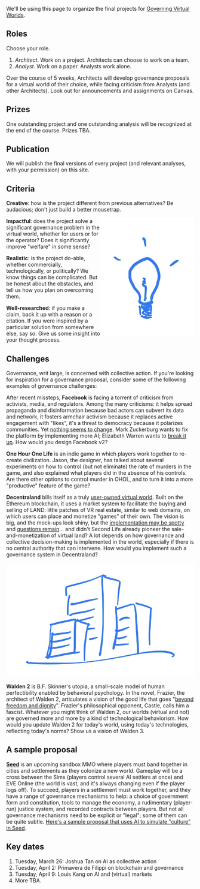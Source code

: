 We'll be using this page to organize the final projects for [Governing Virtual Worlds](https://hls.harvard.edu/academics/curriculum/catalog/default.aspx?o=72386).

## Roles

Choose your role.

1. *Architect*. Work on a project. Architects can choose to work on a team.
2. *Analyst*. Work on a paper. Analysts work alone.

Over the course of 5 weeks, Architects will develop governance proposals for a virtual world of their choice, while facing criticism from Analysts (and other Architects). Look out for announcements and assignments on Canvas.

## Prizes

One outstanding project and one outstanding analysis will be recognized at the end of the course. Prizes TBA.

## Publication

We will publish the final versions of every project (and relevant analyses, with your permission) on this site.

## Criteria

**Creative**: how is the project different from previous alternatives? Be audacious; don't just build a better mousetrap.

<img src="/329E1BC6-9536-4FBD-886E-7262D8A73532.jpeg" style="float: right" width="50%">

**Impactful**: does the project solve a significant governance problem in the virtual world, whether for users or for the operator? Does it significantly improve "welfare" in some sense?

**Realistic**: is the project do-able, whether commercially, technologically, or politically? We know things can be complicated. But be honest about the obstacles, and tell us how you plan on overcoming them.

**Well-researched**: if you make a claim, back it up with a reason or a citation. If you were inspired by a particular solution from somewhere else, say so. Give us some insight into your thought process.

## Challenges

Governance, writ large, is concerned with collective action. If you're looking for inspiration for a governance proposal, consider some of the following examples of governance challenges:

After recent missteps, **Facebook** is facing a torrent of criticism from activists, media, and regulators. Among the many criticisms: it helps spread propaganda and disinformation because bad actors can subvert its data and network, it fosters armchair activism because it replaces active engagement with "likes", it's a threat to democracy because it polarizes communities. Yet [nothing seems to change](https://www.nytimes.com/2019/03/19/opinion/facebook-antitrust-investigation.html?action=click&module=Opinion&pgtype=Homepage). Mark Zuckerburg wants to fix the platform by implementing more AI; Elizabeth Warren wants to [break it up](https://medium.com/@teamwarren/heres-how-we-can-break-up-big-tech-9ad9e0da324c). How would you design Facebook v2?

**One Hour One Life** is an indie game in which players work together to re-create civilization. Jason, the designer, has talked about several experiments on how to control (but not eliminate) the rate of murders in the game, and also explained what players did in the absence of his controls. Are there other options to control murder in OHOL, and to turn it into a more "productive" feature of the game?

**Decentraland** bills itself as a truly [user-owned virtual world](https://medium.com/decentraland/introducing-the-decentraland-whitepaper-c115a17c77a9). Built on the Ethereum blockchain, it uses a market system to facilitate the buying and selling of LAND: little patches of VR real estate, similar to web domains, on which users can place and monetize "games" of their own. The vision is big, and the mock-ups look shiny, but the [implementation may be spotty](https://medium.com/@mattcondon/thoughts-on-decentraland-6a6ddbf9cd4a) and [questions remain](https://farsightpodcast.com/2019/03/06/opportunity-and-exit-what-decentraland-can-learn-from-second-life/)... and didn't Second Life already pioneer the sale-and-monetization of virtual land? A lot depends on how governance and collective decision-making is implemented in the world, especially if there is no central authority that can intervene. How would you implement such a governance system in Decentraland?

![](/3CE1496E-8663-4486-8558-9E4471CF3672.jpeg)

**Walden 2** is B.F. Skinner's utopia, a small-scale model of human perfectibility enabled by behavioral psychology. In the novel, Frazier, the architect of Walden 2, articulates a vision of the good life that goes "[beyond freedom and dignity](https://en.m.wikipedia.org/wiki/Beyond_Freedom_and_Dignity)". Frazier's philosophical opponent, Castle, calls him a fascist. Whatever you might think of Walden 2, our worlds (virtual and not) are governed more and more by a kind of technological behaviorism. How would you update Walden 2 for today's world, using today's technologies, reflecting today's norms? Show us a vision of Walden 3.

## A sample proposal

[**Seed**](www.seed-project.io) is an upcoming sandbox MMO where players must band together in cities and settlements as they colonize a new world. Gameplay will be a cross between the Sims (players control several AI settlers at once) and EVE Online (the world is vast, and it's always changing even if the player logs off). To succeed, players in a settlement must work together, and they have a range of governance mechanisms to help: a choice of government form and constitution, tools to manage the economy, a rudimentary (player-run) justice system, and recorded contracts between players. But not all governance mechanisms need to be explicit or "legal"; some of them can be quite subtle. [Here's a sample proposal that uses AI to simulate "culture" in Seed](https://docs.google.com/document/d/10GQFbj8mPPwey8RQZxavkvQ0q6px0gAjNe2JFeWNCHg).

## Key dates

1. Tuesday, March 26: Joshua Tan on AI as collective action
2. Tuesday, April 2: Primavera de Filippi on blockchain and governance
3. Tuesday, April 9: Louis Kang on AI and (virtual) markets
4. More TBA.
